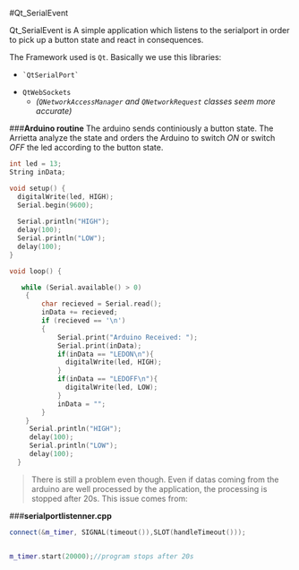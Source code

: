 
#Qt_SerialEvent

Qt_SerialEvent is A simple application which listens to the serialport in order to pick up a button state and react in consequences. 

The Framework used is `Qt`. 
Basically we use this libraries:
+     `QtSerialPort`
+ `QtWebSockets`
	+  _(`QNetworkAccessManager` and `QNetworkRequest` classes seem more accurate)_ 

###**Arduino routine**
The arduino sends continiously a button state.
The Arrietta analyze the state and orders the Arduino to switch _ON_ or switch _OFF_ the led according to the button state.

```C
int led = 13;
String inData;

void setup() {
  digitalWrite(led, HIGH);
  Serial.begin(9600);
  
  Serial.println("HIGH");
  delay(100);
  Serial.println("LOW");
  delay(100);
}

void loop() {

   while (Serial.available() > 0)
    {
        char recieved = Serial.read();
        inData += recieved; 
        if (recieved == '\n')
        {
            Serial.print("Arduino Received: ");
            Serial.print(inData);
            if(inData == "LEDON\n"){
              digitalWrite(led, HIGH);
            }  
            if(inData == "LEDOFF\n"){
              digitalWrite(led, LOW);
            }
            inData = "";
        }
    }
     Serial.println("HIGH");
     delay(100);
     Serial.println("LOW");
     delay(100);
  }

```
>There is still a problem even though. Even if datas coming from the arduino are well processed by the application, the processing is stopped after 20s. This issue comes from:

###**serialportlistenner.cpp**
```cpp
connect(&m_timer, SIGNAL(timeout()),SLOT(handleTimeout()));


m_timer.start(20000);//program stops after 20s
```